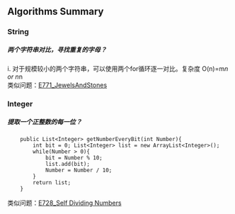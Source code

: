 ## Algorithms Summary

### String

##### 两个字符串对比，寻找重复的字母？

i. 对于规模较小的两个字符串，可以使用两个for循环逐一对比。复杂度 O(n)=m*n or n*n  
类似问题：[E771_JewelsAndStones](https://github.com/TaogenJia/LeetCode/blob/master/Algorithm/E771_JewelsAndStones.java)

### Integer

##### 提取一个正整数的每一位？
```
    public List<Integer> getNumberEveryBit(int Number){
        int bit = 0; List<Integer> list = new ArrayList<Integer>();
        while(Number > 0){
            bit = Number % 10;
            list.add(bit);
            Number = Number / 10;
        }
        return list;
    }
```
类似问题：[E728_Self Dividing Numbers](https://github.com/TaogenJia/LeetCode/blob/master/Algorithm/E728_SelfDividingNumbers.java)

